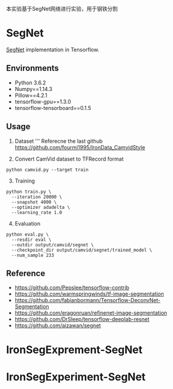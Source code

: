 本实验基于SegNet网络进行实验，用于钢铁分割

# SegNet
[SegNet](http://mi.eng.cam.ac.uk/projects/segnet/) implementation in Tensorflow.


## Environments
- Python 3.6.2
- Numpy==1.14.3
- Pillow==4.2.1
- tensorflow-gpu==1.3.0
- tensorflow-tensorboard==0.1.5


## Usage
1. Dataset
'''
Referecne the last github https://github.com/fourmi1995/IronData_CamvidStyle

2. Convert CamVid dataset to TFRecord format
```
python camvid.py --target train
```

3. Training
```
python train.py \
  --iteration 20000 \
  --snapshot 4000 \
  --optimizer adadelta \
  --learning_rate 1.0
```

4. Evaluation
```
python eval.py \
  --resdir eval \
  --outdir output/camvid/segnet \
  --checkpoint_dir output/camvid/segnet/trained_model \
  --num_sample 233
```

## Reference
- https://github.com/Pepslee/tensorflow-contrib
- https://github.com/warmspringwinds/tf-image-segmentation
- https://github.com/fabianbormann/Tensorflow-DeconvNet-Segmentation
- https://github.com/eragonruan/refinenet-image-segmentation
- https://github.com/DrSleep/tensorflow-deeplab-resnet
- https://github.com/aizawan/segnet
# IronSegExprement-SegNet
# IronSegExperiment-SegNet
